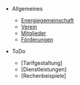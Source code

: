 - Allgemeines

  - [Energiegemeinschaft](energiegemeinschaft.md)
  - [Verein](verein.md)
  - [Mitglieder](mitglieder.md)
  - [Förderungen](foerderungen.md)

- ToDo

  - [Tarifgestaltung]
  - [Dienstleistungen]
  - [Rechenbeispiele]
